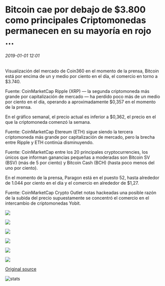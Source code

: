 # Bitcoin cae por debajo de $3.800 como principales Criptomonedas permanecen en su mayoría en rojo ...

###### 2019-01-01 12:01

Visualización del mercado de Coin360 en el momento de la prensa, Bitcoin está por encima de un y medio por ciento en el día, el comercio en torno a $3.740.

Fuente: CoinMarketCap Ripple (XRP) — la segunda criptomoneda más grande por capitalización de mercado — ha perdido poco más de un medio por ciento en el día, operando a aproximadamente $0,357 en el momento de la prensa.

En el gráfico semanal, el precio actual es inferior a $0,362, el precio en el que la criptomoneda comenzó la semana.

Fuente: CoinMarketCap Etereum (ETH) sigue siendo la tercera criptomoneda más grande por capitalización de mercado, pero la brecha entre Ripple y ETH continúa disminuyendo.

Fuente: CoinMarketCap entre los 20 principales cryptocurrencies, los únicos que informan ganancias pequeñas a moderadas son Bitcoin SV (BSV) (más de 5 por ciento) y Bitcoin Cash (BCH) (hasta poco menos del uno por ciento).

En el momento de la prensa, Paragon está en el puesto 52, hasta alrededor de 1.044 por ciento en el día y el comercio en alrededor de $1,27.

Fuente: CoinMarketCap Crypto Outlet notas hackeadas una posible razón de la subida del precio supuestamente se concentró el comercio en el intercambio de criptomonedas Yobit.

![](https://lh3.googleusercontent.com/iwwI4Kph5zL80K9its253FZG6UqryX2xSYE8sEHs4VHyZTU7UQ6Bau7bAb6uw3QeF5Lm1-n6RjUV71lz9iLM4h2_fhOed16eu4BjFHuLyV-uikRoz7jyoTJZl6TKcnNJIxxJ_HP9)

![](https://lh3.googleusercontent.com/0ver_ngfyiP7d3o4Nn35_F6yU_UlWISVvcYGoZ_6WAk0E5rg_LL-gvkn3cMji_wYVHb9TlMzdiHxMlYGhkUzdbM-sP9zhp3LvFiZM002MK4MrOIkOvK-AFQQGgG4jR1uqgRXzFSP)

![](https://lh4.googleusercontent.com/7x-rXrdfYFmSwCN9cde0RePdxlxKbP35aUpUxVbIRETHEzo5qPeEtYPLcOKRjLVAWqXum3paaNygs9W9KV1iMFNZJ1d6IE1-PkIER35SoIuLrzZg8mE35RBcGwvMucL6uISzc3az)

![](https://lh6.googleusercontent.com/4nbhHQ9W-D4-QeJGYe-KBWB0DDXEOgT5IBVQAvIiz8vdUJgy0W1t7SOqhsPTpwZxKHfTqNXUs9ChJudbnn_dNcrXi3X6jrUe0NVo9roI9L4pye6pTJJzPWO9H-O6rOYRbWPvaeHK)

![](https://lh4.googleusercontent.com/zXIXFG434SzSrLLpffr5NLQA1OIao8REa-2ArpezuHw48JnrqL67vJa_64yfZSm8MfuBLvbSCuuyspwV2ptKIywgTuXIJC4P8Uw7zoXzFb1nJ1I-b0Dm7NkWgT0PV9XslwiJV-sF)

![](https://lh3.googleusercontent.com/iILJBvgYniSRIYueAa2E145_1cCiCMRaWsvK15KXPuhFeo7nI0mOhe1HWBURpjo9u4H0Wh5QdaQXjTqxcN9Wru5OHM2U_oHqP7iAzkCzof0sRQN8FnfIK5W6mUmanAsAr9FPKqPI)

[Original source](https://cointelegraph.com/news/bitcoin-falls-under-3-800-as-top-cryptocurrencies-remain-mostly-in-red)

![stats](https://c.statcounter.com/11760860/0/a89fa40b/1/ "stats")